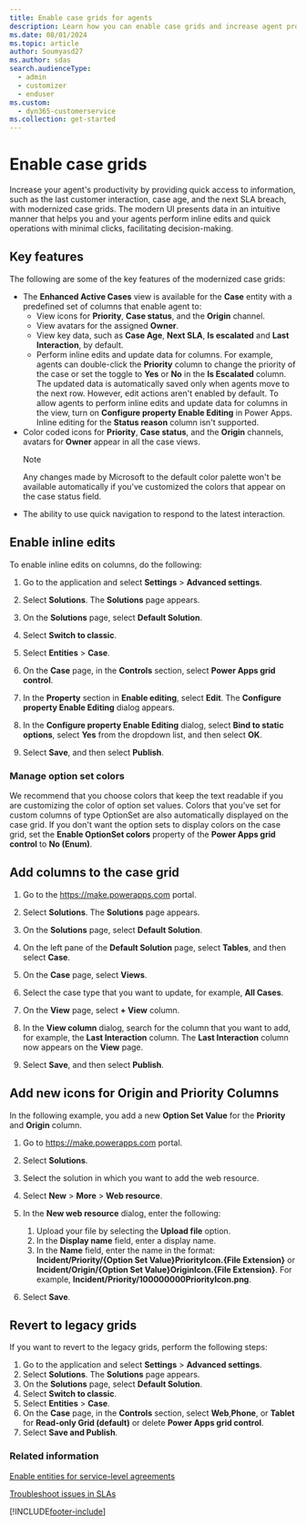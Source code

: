 ```yaml
---
title: Enable case grids for agents
description: Learn how you can enable case grids and increase agent productivity.
ms.date: 08/01/2024
ms.topic: article
author: Soumyasd27
ms.author: sdas
search.audienceType: 
  - admin
  - customizer
  - enduser
ms.custom: 
  - dyn365-customerservice
ms.collection: get-started
---
```


# Enable case grids

Increase your agent's productivity by providing quick access to information, such as the last customer interaction, case age, and the next SLA breach, with modernized case grids. The modern UI presents data in an intuitive manner that helps you and your agents perform inline edits and quick operations with minimal clicks, facilitating decision-making.

## Key features

The following are some of the key features of the modernized case grids:

- The **Enhanced Active Cases** view is available for the **Case** entity with a predefined set of columns that enable agent to:
    - View icons for **Priority**, **Case status**, and the **Origin** channel.
    -	View avatars for the assigned **Owner**.
    - View key data, such as **Case Age**, **Next SLA**, **Is escalated** and **Last Interaction**, by default.
    - Perform inline edits and update data for columns. For example, agents can double-click the **Priority** column to change the priority of the case or set the toggle to **Yes** or **No** in the **Is Escalated** column. The updated data is automatically saved only when agents move to the next row. However, edit actions aren't enabled by default. To allow agents to perform inline edits and update data for columns in the view, turn on **Configure property Enable Editing** in Power Apps. Inline editing for the **Status reason** column isn't supported.
- Color coded icons for **Priority**, **Case status**, and the **Origin** channels, avatars for **Owner** appear in all the case views.
  > [!NOTE]
  > Any changes made by Microsoft to the default color palette won't be available automatically if you've customized the colors that appear on the case status field.
- The ability to use quick navigation to respond to the latest interaction.

## Enable inline edits 

To enable inline edits on columns, do the following:

1. Go to the application and select **Settings** > **Advanced settings**.
1. Select **Solutions**. The **Solutions** page appears.
1. On the **Solutions** page, select **Default Solution**.
1. Select **Switch to classic**.
1. Select **Entities** > **Case**.
1. On the **Case** page, in the **Controls** section, select **Power Apps grid control**.
1. In the **Property** section in **Enable editing**, select **Edit**. The **Configure property Enable Editing** dialog appears.
1. In the **Configure property Enable Editing** dialog, select **Bind to static options**, select **Yes** from the dropdown list, and then select **OK**.

1. Select **Save**, and then select **Publish**.

### Manage option set colors

We recommend that you choose colors that keep the text readable if you are customizing the color of option set values. Colors that you've set for custom columns of type OptionSet are also automatically displayed on the case grid. If you don't want the option sets to display colors on the case grid, set the **Enable OptionSet colors** property of the **Power Apps grid control** to **No (Enum)**.


## Add columns to the case grid

1. Go to the https://make.powerapps.com portal.

1. Select **Solutions**. The **Solutions** page appears.
1. On the **Solutions** page, select **Default Solution**.
1. On the left pane of the **Default Solution** page, select **Tables**, and then select **Case**.
1. On the **Case** page, select **Views**.
1. Select the case type that you want to update, for example, **All Cases**.
1. On the **View** page, select **+ View** column.
1. In the **View column** dialog, search for the column that you want to add, for example, the **Last Interaction** column. The **Last Interaction** column now appears on the **View** page.
1. Select **Save**, and then select **Publish**.

## Add new icons for Origin and Priority Columns

In the following example, you add a new **Option Set Value** for the **Priority** and **Origin** column.

1. Go to https://make.powerapps.com portal.
1. Select **Solutions**.
1. Select the solution in which you want to add the web resource. 
1. Select **New** > **More** > **Web resource**.
1. In the **New web resource** dialog, enter the following:

   1. Upload your file by selecting the **Upload file** option.
   1. In the **Display name** field, enter a display name.
   1. In the **Name** field, enter the name in the format: **Incident/Priority/{Option Set Value}PriorityIcon.{File Extension}** or **Incident/Origin/{Option Set Value}OriginIcon.{File Extension}**. For example, **Incident/Priority/100000000PriorityIcon.png**.
1. Select **Save**.

## Revert to legacy grids

If you want to revert to the legacy grids, perform the following steps:

1. Go to the application and select **Settings** > **Advanced settings**.
1. Select **Solutions**. The **Solutions** page appears.
1. On the **Solutions** page, select **Default Solution**.
1. Select **Switch to classic**.
1. Select **Entities** > **Case**.
1. On the **Case** page, in the **Controls** section, select **Web**,**Phone**, or **Tablet** for **Read-only Grid (default)** or delete **Power Apps grid control**.
1. Select **Save and Publish**.

### Related information

[Enable entities for service-level agreements](enable-entities-service-level-agreements.md)
  
[Troubleshoot issues in SLAs](../troubleshoot-sla-issues.md)  


[!INCLUDE[footer-include](../../includes/footer-banner.md)]
